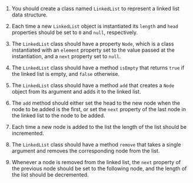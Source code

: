 1. You should create a class named `LinkedList` to represent a linked list data structure.

1. Each time a new `LinkedList` object is instantiated its `length` and `head` properties should be set to `0` and `null`, respectively.

1. The `LinkedList` class should have a property `Node`, which is a class instantiated with an `element` property set to the value passed at the instantiation, and a `next` property set to `null`.

1. The `LinkedList` class should have a method `isEmpty` that returns `true` if the linked list is empty, and `false` otherwise.

1. The `LinkedList` class should have a method `add` that creates a `Node` object from its argument and adds it to the linked list.

1. The `add` method should either set the head to the new node when the node to be added is the first, or set the `next` property of the last node in the linked list to the node to be added.

1. Each time a new node is added to the list the length of the list should be incremented.

1. The `LinkedList` class should have a method `remove` that takes a single argument and removes the corresponding node from the list.

1. Whenever a node is removed from the linked list, the `next` property of the previous node should be set to the following node, and the length of the list should be decremented.